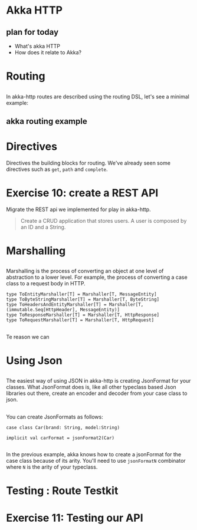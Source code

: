 # Akka HTTP

## plan for today

- What's akka HTTP
- How does it relate to Akka?

# Routing

##

In akka-http routes are described using the routing DSL, let's see a
minimal example:

## akka routing example

# Directives

Directives the building blocks for routing.  We've already seen some
directives such as `get`, `path` and `complete`.

# Exercise 10: create a REST API

Migrate the REST api we implemented for play in akka-http.

> Create a CRUD application that stores users. A user is composed by an
> ID and a String.

# Marshalling

##

Marshalling is the process of converting an object at one level of
abstraction to a lower level.  For example, the process of converting
a case class to a request body in HTTP.

```
type ToEntityMarshaller[T] = Marshaller[T, MessageEntity]
type ToByteStringMarshaller[T] = Marshaller[T, ByteString]
type ToHeadersAndEntityMarshaller[T] = Marshaller[T, (immutable.Seq[HttpHeader], MessageEntity)]
type ToResponseMarshaller[T] = Marshaller[T, HttpResponse]
type ToRequestMarshaller[T] = Marshaller[T, HttpRequest]
```

##

Te reason we can

# Using Json

##

The easiest way of using JSON in akka-http is creating JsonFormat for
your classes.  What JsonFormat does is, like all other typeclass based
Json libraries out there, create an encoder and decoder from your case
class to json.

##

You can create JsonFormats as follows:

```
case class Car(brand: String, model:String)

implicit val carFormat = jsonFormat2(Car)
```

##

In the previous example, akka knows how to create a jsonFormat for the
case class because of its arity.  You'll need to use `jsonFormatN`
combinator where `N` is the arity of your typeclass.

# Testing : Route Testkit

# Exercise 11: Testing our API
